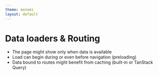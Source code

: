 ```yaml
---
theme: monomi
layout: default
---
```


# Data loaders & Routing

- The page might show only when data is available
- Load can begin during or even before navigation (preloading)
- Data bound to routes might benefit from caching (built-in or TanStack Query)
